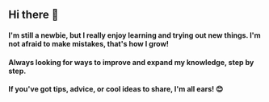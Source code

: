 ## Hi there 👋
#### I'm still a newbie, but I really enjoy learning and trying out new things. I'm not afraid to make mistakes, that's how I grow!

#### Always looking for ways to improve and expand my knowledge, step by step.

#### If you've got tips, advice, or cool ideas to share, I'm all ears! 😊


<!--
**dotywrt/DOTYWRT** is a ✨ _special_ ✨ repository because its `README.md` (this file) appears on your GitHub profile.

Here are some ideas to get you started:

- 🔭 I’m currently working on ...
- 🌱 I’m currently learning ...
- 👯 I’m looking to collaborate on ...
- 🤔 I’m looking for help with ...
- 💬 Ask me about ...
- 📫 How to reach me: ...
- 😄 Pronouns: ...
- ⚡ Fun fact: ...
-->
